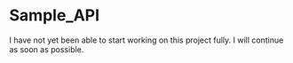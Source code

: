 # Sample_API
I have not yet been able to start working on this project fully. I will continue as soon as possible.

